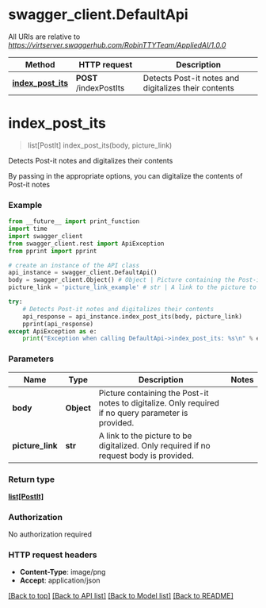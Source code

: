 # swagger_client.DefaultApi

All URIs are relative to *https://virtserver.swaggerhub.com/RobinTTYTeam/AppliedAI/1.0.0*

Method | HTTP request | Description
------------- | ------------- | -------------
[**index_post_its**](DefaultApi.md#index_post_its) | **POST** /indexPostIts | Detects Post-it notes and digitalizes their contents

# **index_post_its**
> list[PostIt] index_post_its(body, picture_link)

Detects Post-it notes and digitalizes their contents

By passing in the appropriate options, you can digitalize the contents of Post-it notes 

### Example
```python
from __future__ import print_function
import time
import swagger_client
from swagger_client.rest import ApiException
from pprint import pprint

# create an instance of the API class
api_instance = swagger_client.DefaultApi()
body = swagger_client.Object() # Object | Picture containing the Post-it notes to digitalize. Only required if no query parameter is provided.
picture_link = 'picture_link_example' # str | A link to the picture to be digitalized. Only required if no request body is provided.

try:
    # Detects Post-it notes and digitalizes their contents
    api_response = api_instance.index_post_its(body, picture_link)
    pprint(api_response)
except ApiException as e:
    print("Exception when calling DefaultApi->index_post_its: %s\n" % e)
```

### Parameters

Name | Type | Description  | Notes
------------- | ------------- | ------------- | -------------
 **body** | **Object**| Picture containing the Post-it notes to digitalize. Only required if no query parameter is provided. | 
 **picture_link** | **str**| A link to the picture to be digitalized. Only required if no request body is provided. | 

### Return type

[**list[PostIt]**](PostIt.md)

### Authorization

No authorization required

### HTTP request headers

 - **Content-Type**: image/png
 - **Accept**: application/json

[[Back to top]](#) [[Back to API list]](../README.md#documentation-for-api-endpoints) [[Back to Model list]](../README.md#documentation-for-models) [[Back to README]](../README.md)

